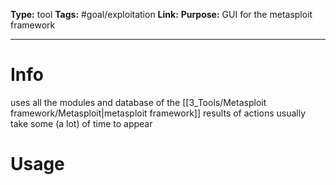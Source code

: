 **Type:** tool
**Tags:** #goal/exploitation
**Link:** 
**Purpose:** GUI for the metasploit framework

---
# Info
uses all the modules and database of the [[3_Tools/Metasploit framework/Metasploit|metasploit framework]]
results of actions usually take some (a lot) of time to appear
# Usage


